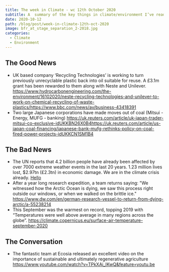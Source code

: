 ```yaml
---
title: The week in Climate - wc 12th October 2020
subtitle: A  summary of the key things in climate/environment I’ve read this week.
date: 2020-10-12
path: /blog/post/week-in-climate-12th-oct-2020
image: bfr_at_stage_separation_2-2018.jpg
categories:
  - Climate
  - Environment
---
```

## The Good News
* UK based company ‘Recycling Technologies’ is working to turn previously unrecyclable plastic back into oil suitable for reuse. A £3.1m grant has been rewarded to them along with Neste and Unilever.
https://www.hydrocarbonengineering.com/the-environment/16102020/neste-recycling-technologies-and-unilever-to-work-on-chemical-recycling-of-waste-plastics/https://www.bbc.com/news/av/business-43418391
* Two large Japanese corporations have made moves out of coal (Mitsui - Energy, MUFG - banking)
https://uk.reuters.com/article/uk-japan-trader-mitsui-co-exclusive-idUKKBN26X0B4https://uk.reuters.com/article/us-japan-coal-financing/japanese-bank-mufg-rethinks-policy-on-coal-fired-power-projects-idUKKCN1SM1B4

## The Bad News
* The UN reports that 4.2 billion people have already been affected by over 7000 extreme weather events in the last 20 years. 1.23 million lives lost, $2.97tn (£2.3tn) in economic damage. We are in the climate crisis already.
[Hello](https://www.theguardian.com/world/2020/oct/12/un-highlights-dramatic-global-rise-in-extreme-weather-since-2020)
* After a year long research expedition, a team returns saying: "We witnessed how the Arctic Ocean is dying, we saw this process right outside our windows, or when we walked on the brittle ice."
https://www.dw.com/en/german-research-vessel-to-return-from-dying-arctic/a-55238214
* This September was the warmest on record, topping 2019 with “Temperatures were well above average in many regions across the globe”.
https://climate.copernicus.eu/surface-air-temperature-september-2020

## The Conversation
* The fantastic team at Ecosia released an excellent video on the importance of sustainable and ultimately regenerative agriculture
https://www.youtube.com/watch?v=TPkXAi_IKwQ&feature=youtu.be